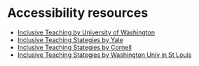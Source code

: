 # Accessibility resources 

- [Inclusive Teaching by University of Washington](https://teaching.washington.edu/topics/inclusive-teaching/inclusive-teaching-strategies/accessible-teaching/)
- [Inclusive Teaching Stategies by Yale](https://poorvucenter.yale.edu/InclusiveTeachingStrategies) 
- [Inclusive Teaching Stategies by Cornell](https://teaching.cornell.edu/teaching-resources/assessment-evaluation/inclusion-accessibility-accommodation/building-inclusive-4)
- [Inclusive Teaching Stategies by Washington Univ in St Louis](https://ctl.wustl.edu/resources/strategies-for-inclusive-teaching-and-learning/)
